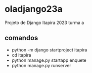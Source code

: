 # oladjango23a
Projeto de Django Itapira 2023 turma a

## comandos
- python -m django startproject itapira
- cd itapira
- python manage.py startapp enquete
- python manage.py runserver
